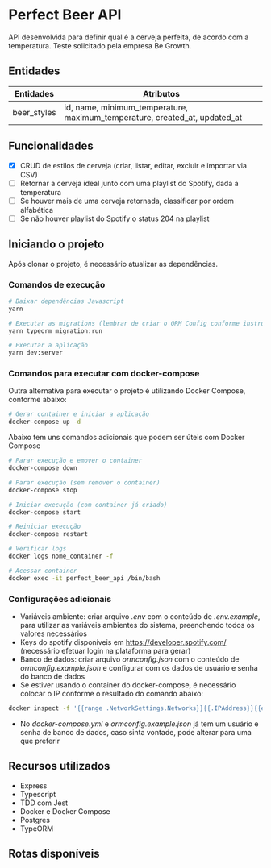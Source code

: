 # Perfect Beer API

API desenvolvida para definir qual é a cerveja perfeita, de acordo com a temperatura.
Teste solicitado pela empresa Be Growth.

## Entidades

| Entidades | Atributos |
| - | - |
| beer_styles | id, name, minimum_temperature, maximum_temperature, created_at, updated_at |


## Funcionalidades

- [x] CRUD de estilos de cerveja (criar, listar, editar, excluir e importar via CSV)
- [ ] Retornar a cerveja ideal junto com uma playlist do Spotify, dada a temperatura
- [ ] Se houver mais de uma cerveja retornada, classificar por ordem alfabética
- [ ] Se não houver playlist do Spotify o status 204 na playlist

## Iniciando o projeto

Após clonar o projeto, é necessário atualizar as dependências.

### Comandos de execução

```bash
# Baixar dependências Javascript
yarn

# Executar as migrations (lembrar de criar o ORM Config conforme instruções em "Configurações adicionais")
yarn typeorm migration:run

# Executar a aplicação
yarn dev:server
```

### Comandos para executar com docker-compose

Outra alternativa para executar o projeto é utilizando Docker Compose, conforme abaixo:

```bash
# Gerar container e iniciar a aplicação
docker-compose up -d
```

Abaixo tem uns comandos adicionais que podem ser úteis com Docker Compose

```bash
# Parar execução e emover o container
docker-compose down

# Parar execução (sem remover o container)
docker-compose stop

# Iniciar execução (com container já criado)
docker-compose start

# Reiniciar execução
docker-compose restart

# Verificar logs
docker logs nome_container -f

# Acessar container
docker exec -it perfect_beer_api /bin/bash
```

### Configurações adicionais

- Variáveis ambiente: criar arquivo *.env* com o conteúdo de *.env.example*, para utilizar as variáveis ambientes do sistema, preenchendo todos os valores necessários
- Keys do spotify disponíveis em https://developer.spotify.com/ (necessário efetuar login na plataforma para gerar)
- Banco de dados: criar arquivo *ormconfig.json* com o conteúdo de *ormconfig.example.json* e configurar com os dados de usuário e senha do banco de dados
- Se estiver usando o container do docker-compose, é necessário colocar o IP conforme o resultado do comando abaixo:
```bash
docker inspect -f '{{range .NetworkSettings.Networks}}{{.IPAddress}}{{end}}' perfect_beer_postgres
```
- No *docker-compose.yml* e *ormconfig.example.json* já tem um usuário e senha de banco de dados, caso sinta vontade, pode alterar para uma que preferir

## Recursos utilizados

- Express
- Typescript
- TDD com Jest
- Docker e Docker Compose
- Postgres
- TypeORM

## Rotas disponíveis

